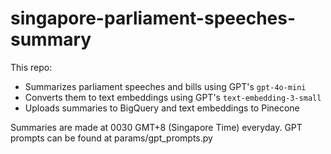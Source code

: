 # singapore-parliament-speeches-summary
This repo:
* Summarizes parliament speeches and bills using GPT's `gpt-4o-mini`
* Converts them to text embeddings using GPT's `text-embedding-3-small`
* Uploads summaries to BigQuery and text embeddings to Pinecone

Summaries are made at 0030 GMT+8 (Singapore Time) everyday. GPT prompts can be found at params/gpt_prompts.py
